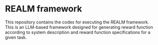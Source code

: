 # REALM framework
This repository contains the codes for executing the REALM framework. This is an LLM-based framework designed for generating reward function according to system description and reward function specifications for a given task.

